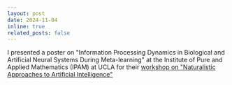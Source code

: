 ```yaml
---
layout: post
date: 2024-11-04
inline: true
related_posts: false
---
```


I presented a poster on "Information Processing Dynamics in Biological and Artificial Neural Systems During Meta-learning" at the Institute of Pure and Applied Mathematics (IPAM) at UCLA for their [workshop on "Naturalistic Approaches to Artificial Intelligence"](https://www.ipam.ucla.edu/programs/workshops/workshop-iii-naturalistic-approaches-to-artificial-intelligence/)
